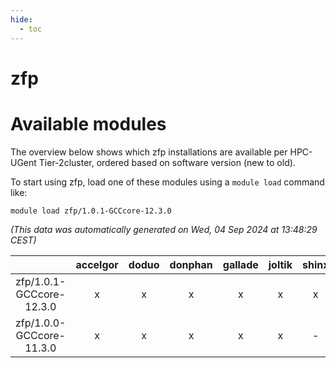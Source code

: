 ```yaml
---
hide:
  - toc
---
```


zfp
===

# Available modules


The overview below shows which zfp installations are available per HPC-UGent Tier-2cluster, ordered based on software version (new to old).

To start using zfp, load one of these modules using a `module load` command like:

```shell
module load zfp/1.0.1-GCCcore-12.3.0
```

*(This data was automatically generated on Wed, 04 Sep 2024 at 13:48:29 CEST)*  

| |accelgor|doduo|donphan|gallade|joltik|shinx|skitty|
| :---: | :---: | :---: | :---: | :---: | :---: | :---: | :---: |
|zfp/1.0.1-GCCcore-12.3.0|x|x|x|x|x|x|x|
|zfp/1.0.0-GCCcore-11.3.0|x|x|x|x|x|-|x|
